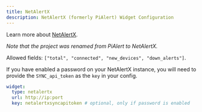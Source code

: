 ```yaml
---
title: NetAlertX
description: NetAlertX (formerly PiAlert) Widget Configuration
---
```


Learn more about [NetAlertX](https://github.com/jokob-sk/NetAlertX).

_Note that the project was renamed from PiAlert to NetAlertX._

Allowed fields: `["total", "connected", "new_devices", "down_alerts"]`.

If you have enabled a password on your NetAlertX instance, you will need to provide the `SYNC_api_token` as the `key` in your config.

```yaml
widget:
  type: netalertx
  url: http://ip:port
  key: netalertxsyncapitoken # optional, only if password is enabled
```
